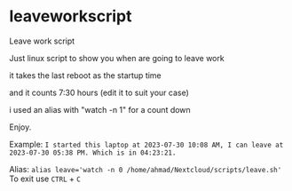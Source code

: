 # leaveworkscript
Leave work script

Just linux script to show you when are going to leave work

it takes the last reboot as the startup time

and it counts 7:30 hours (edit it to suit your case)

i used an alias with "watch -n 1" for a count down

Enjoy.



Example: ```I started this laptop at 2023-07-30 10:08 AM, I can leave at 2023-07-30 05:38 PM. Which is in 04:23:21.```



Alias: `alias leave='watch -n 0 /home/ahmad/Nextcloud/scripts/leave.sh'`
To exit use `CTRL` + `C`
